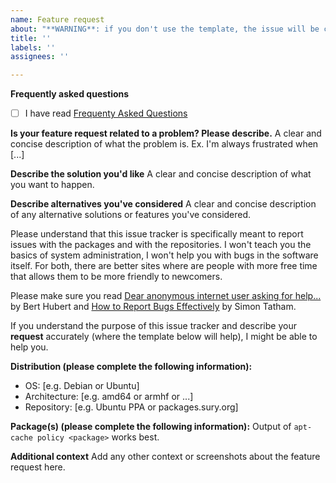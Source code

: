```yaml
---
name: Feature request
about: "**WARNING**: if you don't use the template, the issue will be closed possibly even without a comment"
title: ''
labels: ''
assignees: ''

---
```


**Frequently asked questions**

- [ ] I have read [Frequenty Asked Questions](https://github.com/oerdnj/deb.sury.org/wiki/Frequently-Asked-Questions)

**Is your feature request related to a problem? Please describe.**
A clear and concise description of what the problem is. Ex. I'm always frustrated when [...]

**Describe the solution you'd like**
A clear and concise description of what you want to happen.

**Describe alternatives you've considered**
A clear and concise description of any alternative solutions or features you've considered.

Please understand that this issue tracker is specifically meant to report issues with the packages and with the repositories. I won't teach you the basics of system administration, I won't help you with bugs in the software itself. For both, there are better sites where are people with more free time that allows them to be more friendly to newcomers.

Please make sure you read [Dear anonymous internet user asking for help...](https://berthub.eu/articles/posts/anonymous-help/) by Bert Hubert and [How to Report Bugs Effectively](https://www.chiark.greenend.org.uk/~sgtatham/bugs.html) by Simon Tatham.

If you understand the purpose of this issue tracker and describe your **request** accurately (where the template below will help), I might be able to help you.

**Distribution (please complete the following information):**
 - OS: [e.g. Debian or Ubuntu]
 - Architecture: [e.g. amd64 or armhf or ...]
 - Repository: [e.g. Ubuntu PPA or packages.sury.org]

**Package(s) (please complete the following information):**
Output of `apt-cache policy <package>` works best.

**Additional context**
Add any other context or screenshots about the feature request here.
